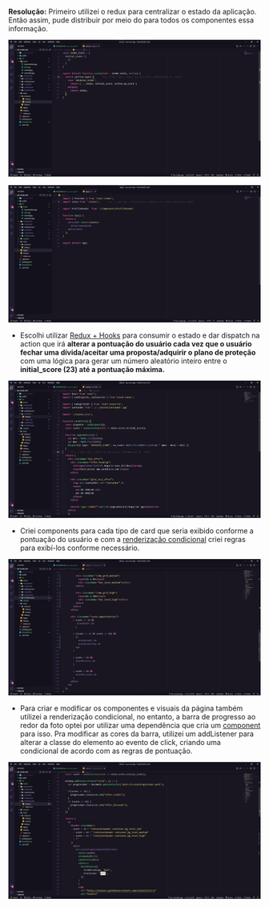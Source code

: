**Resolução:** Primeiro utilizei o redux para centralizar o estado da aplicação. Então assim, pude distribuir por meio do <Provider store={store}> </Provider> para todos os componentes essa informação.

![](./src/readme/1.jpg)

![](./src/readme/2.jpg)

- Escolhi utilizar [Redux + Hooks](https://react-redux.js.org/introduction/getting-started#hooks) para consumir o estado e dar dispatch na action que irá **alterar a pontuação do usuário cada vez que o usuário fechar uma dívida/aceitar uma proposta/adquirir o plano de proteção** com uma lógica para gerar um número aleatório inteiro entre o **initial_score (23) até a pontuação máxima.**

![](./src/readme/3.jpg)

- Criei components para cada tipo de card que seria exibido conforme a pontuação do usuário e com a [renderização condicional](https://reactjs.org/docs/conditional-rendering.html#gatsby-focus-wrapper) criei regras para exibí-los conforme necessário. 

![](./src/readme/4.jpg)

- Para criar e modificar os componentes e visuais da página também utilizei a renderização condicional, no entanto, a barra de progresso ao redor da foto optei por utilizar uma dependência que cria um [component](https://www.npmjs.com/package/react-circular-progressbar) para isso. Pra modificar as cores da barra, utilizei um addListener para alterar a classe do elemento ao evento de click, criando uma condicional de acordo com as regras de pontuação.

![](./src/readme/5.jpg)
